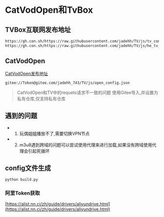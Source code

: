 # CatVodOpen和TvBox

## TVBox互联网发布地址

```bash
https://gh.con.sh/https://raw.githubusercontent.com/jadehh/TV/js/tv_config.json
https://gh.con.sh/https://raw.githubusercontent.com/jadehh/TV/js/he_tv_config.json
```

## CatVodOpen
[CatVodOpen发布地址](https://github.com/catvod/CatVodOpen/releases)

```bash
gitee://Token@gitee.com/jadehh_743/TV/js/open_config.json
```
> CatVodOpen和TV中的requets请求不一致的问题
> 使用Gitee导入,并设置为私有仓库,仅支持私有仓库

## 遇到的问题
* 1. 玩偶姐姐播放不了,需要切换VPN节点
* 2. m3u8遇到跨域的问题可以尝试使用代理来进行加载,如果没有跨域使用代理会引起死循环



## config文件生成
```bash
python build.py
```

### 阿里Token获取
[https://alist.nn.ci/zh/guide/drivers/aliyundrive.html](https://alist.nn.ci/zh/guide/drivers/aliyundrive.html)